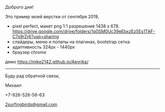 Доброго дня!

Это пример моей верстки от сентября 2019,
- pixel perfect, макет png 1:1 разрешение 1438 x 678.
https://drive.google.com/drive/folders/1q0SM0Uc39eEbxzEz5Es1TAF-C7s9rZr6?usp=sharing
- слайдеры, меню и попапы на плагинах, bootstrap сетка
- адаптивность 324px - 1440px
- браузер chrome

демо https://mike2142.github.io/Aevrika/

***

Буду рад обратной связи,

Михаил

+7-926-526-56-63

2surfingbirds@gmail.com
